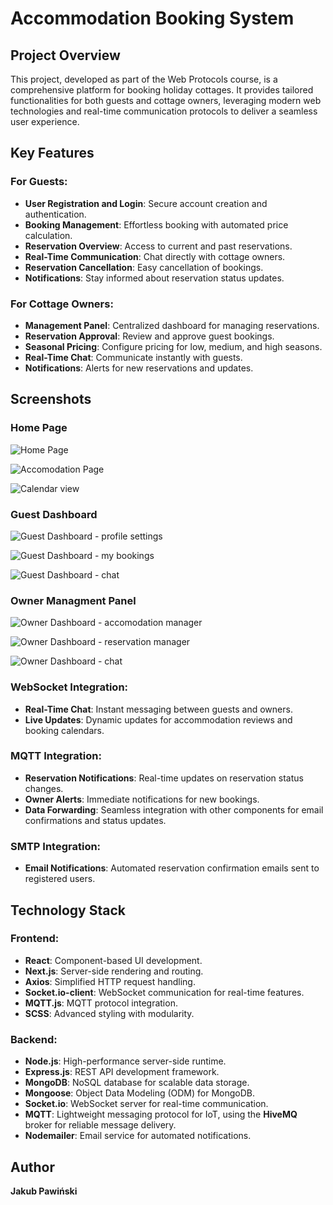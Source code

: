 # Accommodation Booking System

## Project Overview

This project, developed as part of the Web Protocols course, is a comprehensive platform for booking holiday cottages. It provides tailored functionalities for both guests and cottage owners, leveraging modern web technologies and real-time communication protocols to deliver a seamless user experience.

## Key Features

### For Guests:

- **User Registration and Login**: Secure account creation and authentication.
- **Booking Management**: Effortless booking with automated price calculation.
- **Reservation Overview**: Access to current and past reservations.
- **Real-Time Communication**: Chat directly with cottage owners.
- **Reservation Cancellation**: Easy cancellation of bookings.
- **Notifications**: Stay informed about reservation status updates.

### For Cottage Owners:

- **Management Panel**: Centralized dashboard for managing reservations.
- **Reservation Approval**: Review and approve guest bookings.
- **Seasonal Pricing**: Configure pricing for low, medium, and high seasons.
- **Real-Time Chat**: Communicate instantly with guests.
- **Notifications**: Alerts for new reservations and updates.

## Screenshots

### Home Page

![Home Page](./screenshots/homePage.png)

![Accomodation Page](./screenshots/AccomodationPage.png)

![Calendar view](./screenshots/CalendarView.png)

### Guest Dashboard

![Guest Dashboard - profile settings](./screenshots/guestDashboard_profileSettings.png)

![Guest Dashboard - my bookings](./screenshots/guestDashboard_myBookings.png)

![Guest Dashboard - chat](./screenshots/guestDashboard_chat.png)

### Owner Managment Panel

![Owner Dashboard - accomodation manager](./screenshots/ownerDashboard_accomodationManager.png)

![Owner Dashboard - reservation manager](./screenshots/ownerDashboard_reservationManager.png)

![Owner Dashboard - chat](./screenshots/ownerDashboard_chat.png)

### WebSocket Integration:

- **Real-Time Chat**: Instant messaging between guests and owners.
- **Live Updates**: Dynamic updates for accommodation reviews and booking calendars.

### MQTT Integration:

- **Reservation Notifications**: Real-time updates on reservation status changes.
- **Owner Alerts**: Immediate notifications for new bookings.
- **Data Forwarding**: Seamless integration with other components for email confirmations and status updates.

### SMTP Integration:

- **Email Notifications**: Automated reservation confirmation emails sent to registered users.

## Technology Stack

### Frontend:

- **React**: Component-based UI development.
- **Next.js**: Server-side rendering and routing.
- **Axios**: Simplified HTTP request handling.
- **Socket.io-client**: WebSocket communication for real-time features.
- **MQTT.js**: MQTT protocol integration.
- **SCSS**: Advanced styling with modularity.

### Backend:

- **Node.js**: High-performance server-side runtime.
- **Express.js**: REST API development framework.
- **MongoDB**: NoSQL database for scalable data storage.
- **Mongoose**: Object Data Modeling (ODM) for MongoDB.
- **Socket.io**: WebSocket server for real-time communication.
- **MQTT**: Lightweight messaging protocol for IoT, using the **HiveMQ** broker for reliable message delivery.
- **Nodemailer**: Email service for automated notifications.

## Author

**Jakub Pawiński**
